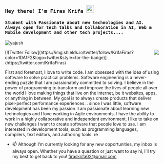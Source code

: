 <h3><samp><b> Hey there! I'm Firas Krifa <img src="https://media.giphy.com/media/hvRJCLFzcasrR4ia7z/giphy.gif" width="25px"></b></samp></h3>
<h4><samp> Student with Passionate about new technologies and AI. Always open for tech talks and Collaboration in AI, Web & Mobile development and other tech projects....</h4></samp>


<p align="left"> <img src="https://komarev.com/ghpvc/?username=geekyvyas" alt="yajush" /> </p>
<img align="right" src="https://media1.giphy.com/media/13HgwGsXF0aiGY/giphy.gif" />
[![Twitter Follow](https://img.shields.io/twitter/follow/KrifaFiras?color=1DA1F2&logo=twitter&style=for-the-badge)](https://twitter.com/KrifaFiras) 



 <br/>




First and foremost, I love to write code. I am obsessed with the idea of 
using software to solve practical problems. Software engineering is a never-ending puzzle that I am passionately committed to solving. 
I believe in the power of programming to transform and improve the lives of people all over the world I love making things that live on the internet,
be it websites, apps, or anything in between. My goal is to always create products that deliver pixel-perfect performance experiences .. since I was little, 
software development has been my passion. I am passionate about learning new technologies and I love working in Agile environments. 
I have the ability to work in a highly collaborative and independent environment, I like to take on new challenges I want to create software that people love to use. 
I am interested in development tools, such as programming languages, compilers, text editors, and authoring tools.
re
- 📫 Although I'm  currently looking for any new opportunities, my inbox is always open. 
Whether you have a question or just want to say hi, I'll try my best to get back to you!
 firaskrifa02@gmail.com

<!---
FirasKrifa/FirasKrifa is a ✨ special ✨ repository because its `README.md` (this file) appears on your GitHub profile.
You can click the Preview link to take a look at your changes.
--->

